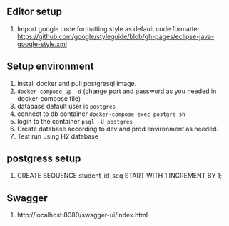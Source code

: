 ## Editor setup
1. Import google code formatting style as default code formatter.
https://github.com/google/styleguide/blob/gh-pages/eclipse-java-google-style.xml

## Setup environment
1. Install docker and pull postgresql image.
2. `docker-compose up -d`  (change port and password as you needed in docker-compose file)
3. database default user is `postgres`
4. connect to db container `docker-compose exec postgre sh`
5. login to the container `psql -U postgres` 
6. Create database according to dev and prod environment as needed.
7. Test run using H2 database

## postgress setup

1. CREATE SEQUENCE student_id_seq START WITH 1 INCREMENT BY 1;

## Swagger

1. http://localhost:8080/swagger-ui/index.html

